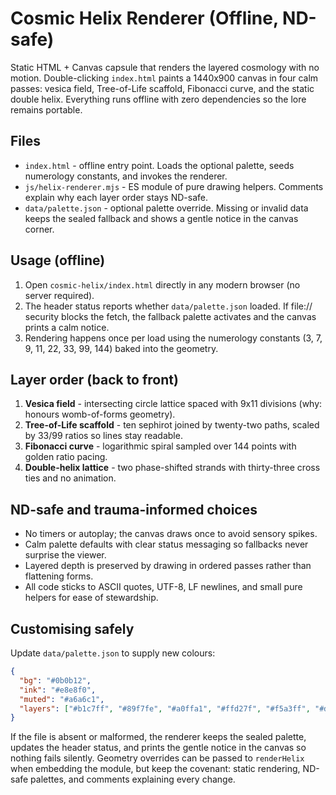 # Cosmic Helix Renderer (Offline, ND-safe)

Static HTML + Canvas capsule that renders the layered cosmology with no motion. Double-clicking `index.html` paints a
1440x900 canvas in four calm passes: vesica field, Tree-of-Life scaffold, Fibonacci curve, and the static double helix.
Everything runs offline with zero dependencies so the lore remains portable.

## Files
- `index.html` - offline entry point. Loads the optional palette, seeds numerology constants, and invokes the renderer.
- `js/helix-renderer.mjs` - ES module of pure drawing helpers. Comments explain why each layer order stays ND-safe.
- `data/palette.json` - optional palette override. Missing or invalid data keeps the sealed fallback and shows a gentle
  notice in the canvas corner.

## Usage (offline)
1. Open `cosmic-helix/index.html` directly in any modern browser (no server required).
2. The header status reports whether `data/palette.json` loaded. If file:// security blocks the fetch, the fallback palette
   activates and the canvas prints a calm notice.
3. Rendering happens once per load using the numerology constants (3, 7, 9, 11, 22, 33, 99, 144) baked into the geometry.

## Layer order (back to front)
1. **Vesica field** - intersecting circle lattice spaced with 9x11 divisions (why: honours womb-of-forms geometry).
2. **Tree-of-Life scaffold** - ten sephirot joined by twenty-two paths, scaled by 33/99 ratios so lines stay readable.
3. **Fibonacci curve** - logarithmic spiral sampled over 144 points with golden ratio pacing.
4. **Double-helix lattice** - two phase-shifted strands with thirty-three cross ties and no animation.

## ND-safe and trauma-informed choices
- No timers or autoplay; the canvas draws once to avoid sensory spikes.
- Calm palette defaults with clear status messaging so fallbacks never surprise the viewer.
- Layered depth is preserved by drawing in ordered passes rather than flattening forms.
- All code sticks to ASCII quotes, UTF-8, LF newlines, and small pure helpers for ease of stewardship.

## Customising safely
Update `data/palette.json` to supply new colours:

```json
{
  "bg": "#0b0b12",
  "ink": "#e8e8f0",
  "muted": "#a6a6c1",
  "layers": ["#b1c7ff", "#89f7fe", "#a0ffa1", "#ffd27f", "#f5a3ff", "#d0d0e6"]
}
```

If the file is absent or malformed, the renderer keeps the sealed palette, updates the header status, and prints the gentle
notice in the canvas so nothing fails silently. Geometry overrides can be passed to `renderHelix` when embedding the module,
but keep the covenant: static rendering, ND-safe palettes, and comments explaining every change.
